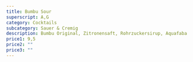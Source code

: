 ```yaml
---
title: Bumbu Sour
superscript: A,G
category: Cocktails
subcategory: Sauer & Cremig
description: Bumbu Original, Zitronensaft, Rohrzuckersirup, Aquafaba
price1: 9,5
price2: ""
price3: ""
---
```

